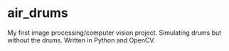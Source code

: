 # air_drums
My first image processing/computer vision project. Simulating drums but without the drums. Written in Python and OpenCV.

